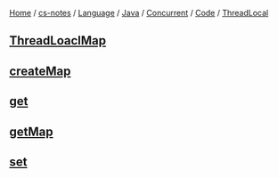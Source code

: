[Home](https://mengxianbin.github.io) /
[cs-notes](https://mengxianbin.github.io/cs-notes/site) /
[Language](https://mengxianbin.github.io/cs-notes/site/Language) /
[Java](https://mengxianbin.github.io/cs-notes/site/Language/Java) /
[Concurrent](https://mengxianbin.github.io/cs-notes/site/Language/Java/Concurrent) /
[Code](https://mengxianbin.github.io/cs-notes/site/Language/Java/Concurrent/Code) /
[ThreadLocal](https://mengxianbin.github.io/cs-notes/site/Language/Java/Concurrent/Code/ThreadLocal)

## [ThreadLoaclMap](https://mengxianbin.github.io/cs-notes/site/Language/Java/Concurrent/Code/ThreadLocal/ThreadLoaclMap/)

## [createMap](https://mengxianbin.github.io/cs-notes/site/Language/Java/Concurrent/Code/ThreadLocal/createMap)

## [get](https://mengxianbin.github.io/cs-notes/site/Language/Java/Concurrent/Code/ThreadLocal/get)

## [getMap](https://mengxianbin.github.io/cs-notes/site/Language/Java/Concurrent/Code/ThreadLocal/getMap)

## [set](https://mengxianbin.github.io/cs-notes/site/Language/Java/Concurrent/Code/ThreadLocal/set)

